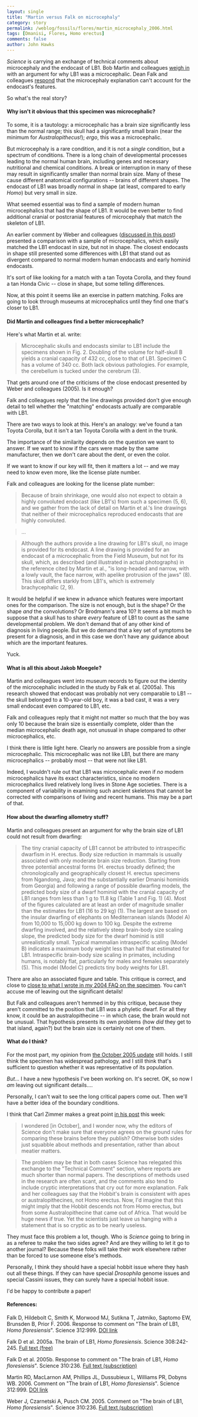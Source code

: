 ```yaml
---
layout: single 
title: "Martin versus Falk on microcephaly" 
category: story
permalink: /weblog/fossils/flores/martin_microcephaly_2006.html
tags: [Dmanisi, Flores, Homo erectus] 
comments: false 
author: John Hawks 
---
```


<i>Science</i> is carrying an exchange of technical comments about microcephaly and the endocast of LB1. Bob Martin and colleagues <a href="http://dx.doi.org/10.1126/science.1121144">weigh in</a> with an argument for why LB1 was a microcephalic. Dean Falk and colleagues <a href="http://dx.doi.org/10.1126/science.1124972">respond</a> that the microcephaly explanation can't account for the endocast's features. 
</p>

<p>
So what's the real story? 
</p>
<!--break-->
<h4>Why isn't it obvious that this specimen was microcephalic?</h4>

<p>
To some, it is a tautology: a microcephalic has a brain size significantly less than the normal range; this skull had a significantly small brain (near the minimum for <i>Australopithecus!</i>); <i>ergo</i>, this was a microcephalic. 
</p>

<p>
But microcephaly is a rare condition, and it is not a <i>single</i> condition, but a spectrum of conditions. There is a long chain of developmental processes leading to the normal human brain, including genes and necessary nutritional and chemical conditions. A break or interruption in many of these may result in significantly smaller than normal brain size. Many of these cause different anatomical configurations -- brains of different shapes. The endocast of LB1 was broadly normal in shape (at least, compared to early <i>Homo</i>) but very small in size. 
</p>

<p>
What seemed essential was to find a sample of modern human microcephalics that had the shape of LB1. It would be even better to find additional cranial or postcranial features of microcephaly that match the skeleton of LB1. 
</p>

<p>
An earlier comment by Weber and colleagues (<a href="http://johnhawks.net/weblog/fossils/flores/weber_microcephaly_comment_2005.html">discussed in this post</a>) presented a comparison with a sample of microcephalics, which easily matched the LB1 endocast in size, but not in shape. The closest endocasts in shape still presented some differences with LB1 that stand out as divergent compared to normal modern human endocasts and early hominid endocasts. 
</p>

<p>
It's sort of like looking for a match with a tan Toyota Corolla, and they found a tan Honda Civic -- close in shape, but some telling differences. 
</p>

<p>
Now, at this point it seems like an exercise in pattern matching. Folks are going to look through museums at microcephalics until they find one that's closer to LB1. 
</p>

<h4>Did Martin and colleagues find a better microcephalic?</h4>

<p>
Here's what Martin et al. write: 
</p>

<blockquote>Microcephalic skulls and endocasts similar to LB1 include the specimens shown in Fig. 2. Doubling of the volume for half-skull B yields a cranial capacity of 432 cc, close to that of LB1. Specimen C has a volume of 340 cc. Both lack obvious pathologies. For example, the cerebellum is tucked under the cerebrum (3).</blockquote>

<p>
That gets around one of the criticisms of the close endocast presented by Weber and colleagues (2005). Is it enough? 
</p>

<p>
Falk and colleagues reply that the line drawings provided don't give enough detail to tell whether the "matching" endocasts actually are comparable with LB1. 
</p>

<p>
There are two ways to look at this. Here's an analogy: we've found a tan Toyota Corolla, but it isn't a tan Toyota Corolla with a dent in the trunk. 
</p>

<p>
The importance of the similarity depends on the question we want to answer. If we want to know if the cars were made by the same manufacturer, then we don't care about the dent, or even the color. 
</p>

<p>
If we want to know if our key will fit, then it matters a lot -- and we may need to know even more, like the license plate number. 
</p>

<p>
Falk and colleagues are looking for the license plate number: 
</p>

<blockquote>Because of brain shrinkage, one would also not expect to obtain a highly convoluted endocast (like LB1's) from such a specimen (5, 6), and we gather from the lack of detail on Martin et al.'s line drawings that neither of their microcephalics reproduced endocasts that are highly convoluted.</blockquote>

<blockquote>...</blockquote>

<blockquote>Although the authors provide a line drawing for LB1's skull, no image is provided for its endocast. A line drawing is provided for an endocast of a microcephalic from the Field Museum, but not for its skull, which, as described (and illustrated in actual photographs) in the reference cited by Martin et al., "is long-headed and narrow, with a lowly vault, the face narrow, with apelike protrusion of the jaws" (8). This skull differs starkly from LB1's, which is extremely brachycephalic (2, 9). </blockquote>

<p>
It would be helpful if we knew in advance which features were important ones for the comparison. The size is not enough, but is the shape? Or the shape <i>and</i> the convolutions? Or Brodmann's area 10? It seems a bit much to suppose that a skull has to share <i>every</i> feature of LB1 to count as the same developmental problem. We don't demand that of any other kind of diagnosis in living people. But we do demand that a key set of symptoms be present for a diagnosis, and in this case we don't have any guidance about which are the important features. 
</p>

<p>
Yuck. 
</p>

<h4>What is all this about Jakob Moegele?</h4>

<p>
Martin and colleagues went into museum records to figure out the identity of the microcephalic included in the study by Falk et al. (2005a). This research showed that endocast was probably not very comparable to LB1 -- the skull belonged to a 10-year-old boy, it was a bad cast, it was a very small endocast even compared to LB1, etc. 
</p>

<p>
Falk and colleagues reply that it might not matter so much that the boy was only 10 because the brain size is essentially complete, older than the median microcephalic death age, not unusual in shape compared to other microcephalics, etc. 
</p>

<p>
I think there is little light here. Clearly no answers are possible from a single microcephalic. This microcephalic was not like LB1, but there are many microcephalics -- probably most -- that were not like LB1. 
</p>

<p>
Indeed, I wouldn't rule out that LB1 was microcephalic even if <i>no</i> modern microcephalics have its exact characteristics, since no modern microcephalics lived relatively long lives in Stone Age societies. There is a component of variability in examining such ancient skeletons that cannot be corrected with comparisons of living and recent humans. This may be a part of that. 
</p>

<h4>How about the dwarfing allometry stuff?</h4>

<p>
Martin and colleagues present an argument for why the brain size of LB1 could not result from dwarfing: 
</p>

<blockquote>The tiny cranial capacity of LB1 cannot be attributed to intraspecific dwarfism in H. erectus. Body size reduction in mammals is usually associated with only moderate brain size reduction. Starting from three potential ancestral forms (H. erectus broadly defined; the chronologically and geographically closest H. erectus specimens from Ngandong, Java; and the substantially earlier Dmanisi hominids from Georgia) and following a range of possible dwarfing models, the predicted body size of a dwarf hominid with the cranial capacity of LB1 ranges from less than 1 g to 11.8 kg (Table 1 and Fig. 1) (4). Most of the figures calculated are at least an order of magnitude smaller than the estimates for LB1 (16 to 29 kg) (1). The largest are based on the insular dwarfing of elephants on Mediterranean islands (Model A) from 10,000 to 15,000 kg down to 100 kg. Despite the extreme dwarfing involved, and the relatively steep brain-body size scaling slope, the predicted body size for the dwarf hominid is still unrealistically small. Typical mammalian intraspecific scaling (Model B) indicates a maximum body weight less than half that estimated for LB1. Intraspecific brain-body size scaling in primates, including humans, is notably flat, particularly for males and females separately (5). This model (Model C) predicts tiny body weights for LB1.</blockquote>

<p>
There are also an associated figure and table. This critique is correct, and close to <a href="http://johnhawks.net/weblog/fossils/flores/liang_bua.html">close to what I wrote in my 2004 FAQ on the specimen</a>. You can't accuse me of leaving out the significant details!
</p>

<p>
But Falk and colleagues aren't hemmed in by this critique, because they aren't committed to the position that LB1 <i>was</i> a phyletic dwarf. For all they know, it could be an australopithecine -- in which case, the brain would not be unusual. That hypothesis presents its own problems (how <i>did</i> they get to that island, again?) but the brain size is certainly not one of them. 
</p>

<h4>What do I think?</h4>

<p>
For the most part, my opinion from <a href="http://johnhawks.net/weblog/fossils/flores/flores_update_oct_2005.html">the October 2005 update</a> still holds. I still think the specimen has widespread pathology, and I still think that's sufficient to question whether it was representative of its population. 
</p>

<p>
<i>But</i>... I have a new hypothesis I've been working on. It's secret. OK, so now I <i>am</i> leaving out significant details....
</p>

<p>
Personally, I can't wait to see the long critical papers come out. Then we'll have a better idea of the boundary conditions. 
</p>

<p>
I think that Carl Zimmer makes a great point <a href="http://loom.corante.com/archives/2006/05/18/jakob_the_hobbit.php">in his post</a> this week: 
</p>

<blockquote>I wondered [in October], and I wonder now, why the editors of Science don't make sure that everyone agrees on the ground rules for comparing these brains before they publish? Otherwise both sides just squabble about methods and presentation, rather than about meatier matters.</blockquote>

<blockquote>The problem may be that in both cases Science has relegated this exchange to the "Technical Comment" section, where reports are much shorter than normal papers. The descriptions of methods used in the research are often scant, and the comments also tend to include cryptic interpretations that cry out for more explanation. Falk and her colleagues say that the Hobbit's brain is consistent with apes or australopithecines, not Homo erectus. Now, I'd imagine that this might imply that the Hobbit descends not from Homo erectus, but from some Australopithecine that came out of Africa. That would be huge news if true. Yet the scientists just leave us hanging with a statement that is so cryptic as to be nearly useless.</blockquote>

<p>
They must face this problem a lot, though. Who is <i>Science</i> going to bring in as a referee to make the two sides agree? And are they willing to let it go to another journal? Because these folks will take their work elsewhere rather than be forced to use someone else's methods. 
</p>

<p>
Personally, I think they should have a special hobbit issue where they hash out all these things. If they can have special <i>Drosophila</i> genome issues and special Cassini issues, they can surely have a special hobbit issue. 
</p>

<p>
I'd be happy to contribute a paper!
</p>

<h4>References:</h4>

<p class="cite">Falk D, Hildebolt C, Smith K, Morwood MJ, Sutikna T, Jatmiko, Saptomo EW, Brunsden B, Prior F. 2006. Response to comment on "The brain of LB1, <i>Homo floresiensis</i>". Science 312:999. <a href="http://dx.doi.org/10.1126/science.1121144">DOI link</a></p>

<p class="cite">Falk D et al. 2005a. The brain of LB1, <i>Homo floresiensis</i>. Science 308:242-245. <a href="http://www.sciencemag.org/cgi/content/abstract/308/5719/242">Full text (free)</a></p>

<p class="cite">Falk D et al. 2005b. Response to comment on "The brain of LB1, <i>Homo floresiensis</i>". Science 310:236. <a href="http://www.sciencemag.org/cgi/content/full/310/5746/236c">Full text (subscription)</a></p>

<p class="cite">Martin RD, MacLarnon AM, Phillips JL, Dussubieux L, Williams PR, Dobyns WB. 2006. Comment on "The brain of LB1, <i>Homo floresiensis</i>". Science 312:999. <a href="http://dx.doi.org/10.1126/science.1121144">DOI link</a></p>

<p class="cite">Weber J, Czarnetski A, Pusch CM. 2005. Comment on "The brain of LB1, <i>Homo floresiensis</i>". Science 310:236. <a href="http://www.sciencemag.org/cgi/content/full/310/5746/236b">Full text (subscription)</a></p>

